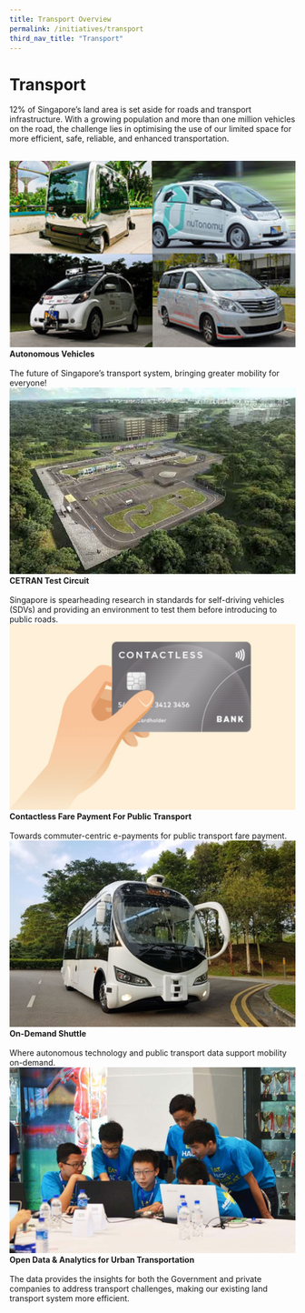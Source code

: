 ```yaml
---
title: Transport Overview
permalink: /initiatives/transport
third_nav_title: "Transport"
---
```

# Transport

12% of Singapore’s land area is set aside for roads and transport infrastructure. With a growing population and more than one million vehicles on the road, the challenge lies in optimising the use of our limited space for more efficient, safe, reliable, and enhanced transportation.

<br>
<div class="row">  
  <div class="column-c" > 
    <a href="/our-smart-nation/initiatives/transport/autonomous-vehicles" target="_blank"><img src="/images/our-smart-nation/Initiatives/overview-page/autonomous-vehicles.png"></a><br>
    <div class="header"><b>Autonomous Vehicles</b></div><br>
    <div class="para">The future of Singapore’s transport system, bringing greater mobility for everyone!</div>
  </div>
    <div class="column-c"> 
    <a href="/our-smart-nation/initiatives/transport/cetran-test-circuit" target="_blank"><img src="/images/our-smart-nation/Initiatives/overview-page/cetran.png"></a><br>
     <div class="header"><b>CETRAN Test Circuit</b></div><br>
    <div class="para">Singapore is spearheading research in standards for self-driving vehicles (SDVs) and providing an environment to test them before introducing to public roads.</div>
  </div>      
   <div class="column-c"> 
    <a href="/our-smart-nation/initiatives/transport/contactless-fare-payment" target="_blank"><img src="/images/our-smart-nation/Initiatives/overview-page/contactless-fare-payments.png"></a><br>
     <div class="header"><b>Contactless Fare Payment For Public Transport</b></div><br>
    <div class="para">Towards commuter-centric e-payments for public transport fare payment.</div>
  </div>
  </div>
<div class="row">  
  <div class="column-c">  
    <a href="/our-smart-nation/initiatives/transport/on-demand-shuttle" target="_blank"><img src="/images/our-smart-nation/Initiatives/overview-page/on-demand-shuttle.png"></a><br>
    <div class="header"><b>On-Demand Shuttle</b></div><br>
    <div class="para">Where autonomous technology and public transport data support mobility on-demand.</div>
  </div>     
  <div class="column-c" > 
    <a href="  /our-smart-nation/initiatives/transport/open-data-analytics" target="_blank"><img src="/images/our-smart-nation/Initiatives/overview-page/urban-transportation-data.png"></a><br>
    <div class="header"><b>Open Data & Analytics for Urban Transportation</b></div><br>
    <div class="para">The data provides the insights for both the Government and private companies to address transport challenges, making our existing land transport system more efficient.</div>
  </div>
</div>

